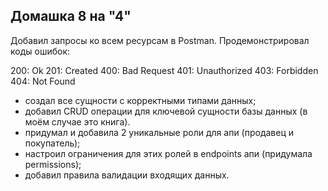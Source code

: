 ## Домашка 8 на "4"

Добавил запросы ко всем ресурсам в Postman.
Продемонстрировал коды ошибок:

200: Ok
201: Created
400: Bad Request
401: Unauthorized
403: Forbidden
404: Not Found

- создал все сущности с корректными типами данных;
- добавил CRUD операции для ключевой сущности базы данных (в моём случае это книга).
- придумал и добавила 2  уникальные роли для апи (продавец и покупатель);
- настроил ограничения для этих ролей в endpoints апи (придумала permissions);
- добавил правила валидации входящих данных.
